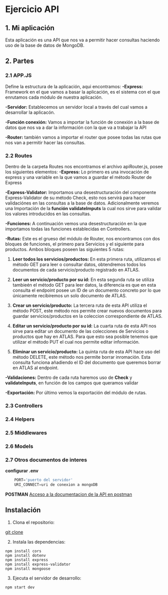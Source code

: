 # Ejercicio API
## 1. Mi aplicación
Esta aplicación es una API que nos va a permitir hacer consultas haciendo uso de la base de datos de MongoDB.

## 2. Partes
### 2.1 APP.JS
Define la estructura de la aplicación, aqui encontramos:
**-Express:** Framework en el que vamos a basar la aplicación, es el sistema con el que enrutamos cada módulo de nuestra aplicación.

**-Servidor:** Establecemos un servidor local a través del cual vamos a desarrollar la aplicacón.

**-Función conexión:** Vamos a importar la función de conexión a la base de datos que nos va a dar la información con la que va a trabajar la API

**-Router:** también vamos a importar el router que posee todas las rutas que nos van a permitir hacer las consultas. 


### 2.2 Routes
Dentro de la carpeta Routes nos encontramos el archivo apiRouter.js, posee los siguientes elementos:
**-Express:** Lo primero es una invocación de express y una variable en la que vamos a guardar el método Router de Express

**-Express-Validator:** Importamos una desestructuración del componente Express-Validator de su método Check, esto nos servirá para hacer validaciónes en las consultas a la base de datos. Adicionalmente veremos una Importación de la **función validateImputs** la cual nos sirve para validar los valores introducidos en las consultas.

**-Funciones:** A continuación vemos una desestructuración en la que importamos todas las funciones establecidas en Controllers. 

**-Rutas:** Este es el grueso del módulo de Router, nos encontramos con dos bloques de funciones, el primero para Servicios y el siguiente para productos. Ambos bloques poseen las siguientes 5 rutas:

1. **Leer todos los servicios/productos:**
En esta primera ruta, utilizamos el método GET para leer o consultar datos, obtendremos todos los documentos de cada servicio/producto registrado en ATLAS.

2. **Leer un servicio/producto por su id:**
En esta segunda ruta se utiliza tambieén el método GET para leer datos, la diferencia es que en esta consulta el endpoint posee un ID de un documento concreto por lo que únicamente recibiremos un solo documento de ATLAS.

3. **Crear un servicio/producto:**
La tercera ruta de esta API utiliza el método POST, este método nos permite crear nuevos documentos para guardar servicios/productos en la coleccion correspondiente de ATLAS. 

4. **Editar un servicio/producto por su id:**
La cuarta ruta de esta API nos sirve para editar un documento de las colecciones de Servicios o productos que hay en ATLAS. Para que esto sea posible tenemos que utilizar el método PUT el cual nos permite editar información. 

5. **Eliminar un servicio/producto:**
La quinta ruta de esta API hace uso del método DELETE, este método nos permite borrar inromación. Esta consulta funciona añadiendo el ID del documento que queremos borrar en ATLAS al endpoint.

**-Validaciones:** Dentro de cada ruta haremos uso de __Check__ y __validateInputs__, en función de los campos que queramos validar

**-Exportación:** Por último vemos la exportación del módulo de rutas.

### 2.3 Controllers

### 2.4 Helpers

### 2.5 Middlewares

### 2.6 Models

### 2.7 Otros documentos de interes
 
**configurar .env**
```JavaScript
    PORT='puerto del servidor'
    URI_CONNECT=uri de conexion a mongoDB
```

**POSTMAN**
[Acceso a la documentacion de la API en postman](https://documenter.getpostman.com/view/38899971/2sAXxY3ocn)


## Instalación

1. Clona el repositorio:

[git clone](https://github.com/usuario/mi-app-web.git)

2. Instala las dependencias:
```shell
npm install cors
npm install dotenv
npm install express
npm install express-validator
npm install mongoose

```

3. Ejecuta el servidor de desarrollo:
```shell
npm start dev
```